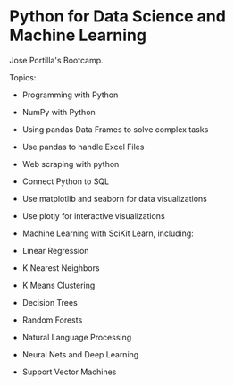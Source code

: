 # Python for Data Science and Machine Learning
Jose Portilla's Bootcamp.

Topics:

* Programming with Python

* NumPy with Python

* Using pandas Data Frames to solve complex tasks

* Use pandas to handle Excel Files

* Web scraping with python

* Connect Python to SQL

* Use matplotlib and seaborn for data visualizations

* Use plotly for interactive visualizations

* Machine Learning with SciKit Learn, including:

* Linear Regression

* K Nearest Neighbors

* K Means Clustering

* Decision Trees

* Random Forests

* Natural Language Processing

* Neural Nets and Deep Learning

* Support Vector Machines
